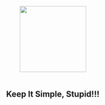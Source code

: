 <p align="center">
    <img width="175" src="https://cdn0.iconfinder.com/data/icons/flat-round-system/512/archlinux-512.png">
    <br>
    <br>
    <h2 align="center">Keep It Simple, Stupid!!!</h2>
</p>
